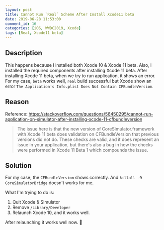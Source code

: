 ```yaml
---
layout: post
title: Cannot Run `Real` Scheme After Install Xcode11 beta
date: 2019-06-28 11:53:00
comment_id: 16
categories: [iOS, WWDC2019, Xcode]
tags: [Real, Xcode11 beta]
---
```


## Description

This happens because I installed both Xcode 10 & Xcode 11 beta. Also, I installed the required components after installing Xcode 11 beta.
After installing Xcode 11 beta, when we try to run application, it shows an error.
For my case, `beta` works well, `real` build successful but Xcode show an error `The Application's Info.plist Does Not Contain CFBundleVersion`.

## Reason

Reference: <https://stackoverflow.com/questions/56450295/cannot-run-application-on-simulator-after-installing-xcode-11-cfbundleversion>
> The issue here is that the new version of CoreSimulator.framework with Xcode 11 beta does validation on CFBundleVersion that previous versions did not do. These checks are valid, and it does represent an issue in your application, but there's also a bug in how the checks were performed in Xcode 11 Beta 1 which compounds the issue.

## Solution

For my case, the `CFBundleVersion` shows correctly.
And `killall -9 CoreSimulatorBridge` doesn't works for me.

What I'm trying to do is:

1. Quit Xcode & Simulator
2. Remove `/Library/Developer`
3. Relaunch Xcode 10, and it works well.

After relaunching it works well now. 🎉